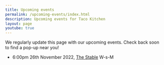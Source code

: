 ```yaml
---
title: Upcoming events
permalink: /upcoming-events/index.html
description: Upcoming events for Taco Kitchen
layout: page
youtube: true
---
```


We regularly update this page with our upcoming events. Check back soon to find a pop-up near you!

- 6:00pm 26th November 2022, [The Stable](https://www.thestable.online/cafe) W-s-M